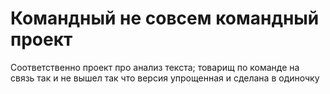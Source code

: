 # Командный не совсем командный проект

Соответственно проект про анализ текста; товарищ по команде на связь так и не вышел так что версия упрощенная и сделана в одиночку
